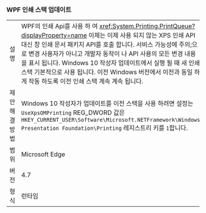 ### <a name="wpf-printing-stack-update"></a>WPF 인쇄 스택 업데이트

|   |   |
|---|---|
|설명|WPF의 인쇄 Api를 사용 하 여 <xref:System.Printing.PrintQueue?displayProperty=name> 이제는 이제 사용 되지 않는 XPS 인쇄 API 대신 창 인쇄 문서 패키지 API를 호출 합니다. 서비스 가능성에 주의;으로 변경 사용자가 아니고 개발자 동작이 나 API 사용의 모든 변경 내용을 표시 됩니다. Windows 10 작성자 업데이트에서 실행 될 때 새 인쇄 스택 기본적으로 사용 됩니다. 이전 Windows 버전에서 이전과 동일 하 게 작동 하도록 이전 인쇄 스택 계속 계속 됩니다.|
|제안 해결 방법|Windows 10 작성자가 업데이트를 이전 스택을 사용 하려면 설정는 <code>UseXpsOMPrinting</code> REG_DWORD 값은 <code>HKEY_CURRENT_USER\Software\Microsoft\.NETFramework\Windows Presentation Foundation\Printing</code> 레지스트리 키를 <code>1</code>합니다.|
|범위|Microsoft Edge|
|버전|4.7|
|형식|런타임|

